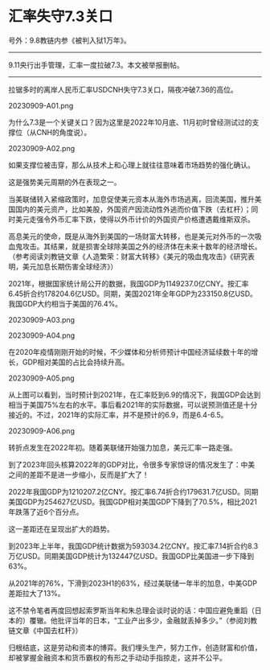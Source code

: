 # 汇率失守7.3关口

号外：9.8教链内参《被判入狱1万年》。

---

9.11央行出手管理，汇率一度拉破7.3。本文被举报删帖。

---

拉锯多时的离岸人民币汇率USDCNH失守7.3关口，隔夜冲破7.36的高位。

20230909-A01.png

为什么7.3是一个关键关口？因为这里是2022年10月底、11月初时曾经测试过的支撑位（从CNH的角度说）。

20230909-A02.png

如果支撑位被击穿，那么从技术上和心理上就往往意味着市场趋势的强化确认。

这是强势美元周期的外在表现之一。

当美联储转入紧缩政策时，加息促使美元资本从海外市场逃离，回流美国，推升美国国内的美元资产，比如美股，外国资产因流动性外逃而价值下跌（去杠杆）；同时美元走强令外币汇率下跌，使得以外币计价的外国资产价格遭遇戴维斯双杀。

高息美元的使命，既是从海外到美国的一场财富大转移，也是美元对外币的一次吸血鬼攻击。其结果，就是损害全球除美国之外的经济体在未来十数年的经济增长。（参考阅读刘教链文章《人造繁荣：财富大转移》《美元的吸血鬼攻击》《研究表明，美元加息长期伤害全球经济》）

2021年，根据国家统计局公开的数据，我国GDP为1149237.0亿CNY。按汇率6.45折合约178204.6亿USD。同期，美国2021年全年GDP为233150.8亿USD。我国GDP大约相当于美国的76.4%。

20230909-A03.png

20230909-A04.png

在2020年疫情刚刚开始的时候，不少媒体和分析师预计中国经济延续数十年的增长，GDP相对美国的占比会持续升高。

20230909-A05.png

从上图可以看到，当时预计到2021年，在汇率贬到6.9的情况下，我国GDP会达到相当于美国75%左右的水平。事后看2021年的实际数据，可以说预测值还是十分接近的。不过，2021年的实际汇率，并不是预计的6.9，而是6.4-6.5。

20230909-A06.png

转折点发生在2022年初。随着美联储开始强力加息，美元汇率一路走强。

到了2023年回头核算2022年的GDP对比，令很多专家惊讶的情况发生了：中美之间的差距不是进一步缩小，反而是扩大了！

2022年我国GDP为1210207.2亿CNY。按汇率6.74折合约179631.7亿USD。同期美国GDP为254627亿USD。我国GDP相对美国GDP下降到了70.5%，相比2021年跌落了近6个百分点。

这一差距还在呈现出扩大的趋势。

到2023年上半年，我国GDP统计数据为593034.2亿CNY。按汇率7.14折合约8.3万亿USD。同期美国GDP统计为132447亿USD。我国GDP比美国进一步下降到63%。

从2021年的76%，下滑到2023H1的63%，经过美联储一年半的加息，中美GDP差距拉大了13%。

这不禁令笔者再度回想起索罗斯当年和朱总理会谈时说的话：中国应避免重蹈（日本的）覆辙。他批评当年的日本，“工业产出多少，金融就丢掉多少。”（参阅刘教链文章《中国去杠杆》）

归根结底，这是劳动和资本的博弈。我们埋头生产，努力工作，创造财富和价值，却被掌握金融资本和货币霸权的有形之手动动手指掠走，这并不公平。

